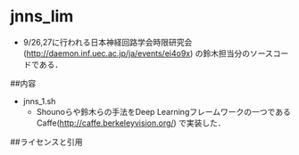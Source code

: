 # jnns_lim  
* 9/26,27に行われる日本神経回路学会時限研究会 (http://daemon.inf.uec.ac.jp/ja/events/ei4o9x) の鈴木担当分のソースコードである．
    
##内容
* jnns_1.sh
  * Shounoらや鈴木らの手法をDeep Learningフレームワークの一つであるCaffe(http://caffe.berkeleyvision.org/) で実装した．
    
##ライセンスと引用
